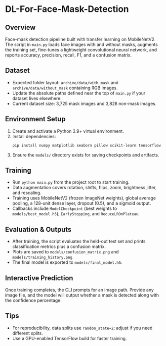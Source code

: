 # DL-For-Face-Mask-Detection

## Overview
Face-mask detection pipeline built with transfer learning on MobileNetV2. The script in `main.py` loads face images with and without masks, augments the training set, fine-tunes a lightweight convolutional neural network, and reports accuracy, precision, recall, F1, and a confusion matrix.

## Dataset
- Expected folder layout: `archive/data/with_mask` and `archive/data/without_mask` containing RGB images.
- Update the absolute paths defined near the top of `main.py` if your dataset lives elsewhere.
- Current dataset size: 3,725 mask images and 3,828 non-mask images.

## Environment Setup
1. Create and activate a Python 3.9+ virtual environment.
2. Install dependencies:
   ```bash
   pip install numpy matplotlib seaborn pillow scikit-learn tensorflow
   ```
3. Ensure the `models/` directory exists for saving checkpoints and artifacts.

## Training
- Run `python main.py` from the project root to start training.
- Data augmentation covers rotation, shifts, flips, zoom, brightness jitter, and rescaling.
- Training uses MobileNetV2 (frozen ImageNet weights), global average pooling, a 128-unit dense layer, dropout (0.5), and a sigmoid output.
- Callbacks include `ModelCheckpoint` (best weights to `models/best_model.h5`), `EarlyStopping`, and `ReduceLROnPlateau`.

## Evaluation & Outputs
- After training, the script evaluates the held-out test set and prints classification metrics plus a confusion matrix.
- Plots are saved to `models/confusion_matrix.png` and `models/training_history.png`.
- The final model is exported to `models/final_model.h5`.

## Interactive Prediction
Once training completes, the CLI prompts for an image path. Provide any image file, and the model will output whether a mask is detected along with the confidence percentage.

## Tips
- For reproducibility, data splits use `random_state=2`; adjust if you need different splits.
- Use a GPU-enabled TensorFlow build for faster training.
